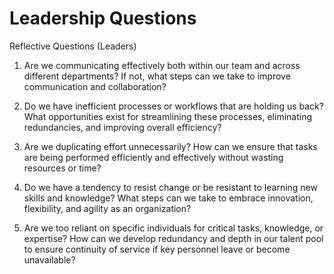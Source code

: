 # Leadership Questions 

Reflective Questions (Leaders)

1. Are we communicating effectively both within our team and across
different departments? If not, what steps can we take to improve
communication and collaboration?

2. Do we have inefficient processes or workflows that are holding us back?
What opportunities exist for streamlining these processes, eliminating
redundancies, and improving overall efficiency?

3. Are we duplicating effort unnecessarily? How can we ensure that tasks
are being performed efficiently and effectively without wasting resources
or time?

4. Do we have a tendency to resist change or be resistant to learning new
skills and knowledge? What steps can we take to embrace innovation,
flexibility, and agility as an organization?

5. Are we too reliant on specific individuals for critical tasks,
knowledge, or expertise? How can we develop redundancy and depth in our
talent pool to ensure continuity of service if key personnel leave or
become unavailable?